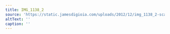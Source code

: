 ```yaml
---
title: IMG_1138_2
source: 'https://static.jamesdigioia.com/uploads/2012/12/img_1138_2-scaled.jpg'
altText: ''
caption: ''
---
```


